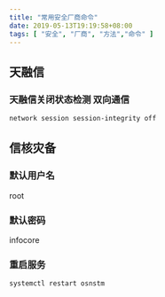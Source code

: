 ```yaml
---
title: "常用安全厂商命令"
date: 2019-05-13T19:19:58+08:00
tags: [ "安全", "厂商", "方法","命令" ]
---
```


## 天融信

### 天融信关闭状态检测 双向通信

```bash
network session session-integrity off
```

## 信核灾备

### 默认用户名

root

### 默认密码

infocore

### 重启服务

```bash
systemctl restart osnstm
```

